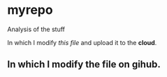# myrepo
Analysis of the stuff

In which I modify *this file* and upload it to the **cloud**.

## In which I modify the file on **gihub**.
